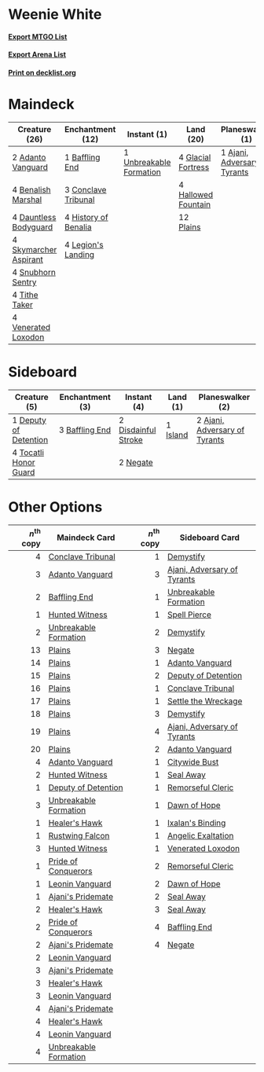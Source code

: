 # Weenie White

#### [Export MTGO List](../collection/Weenie%20White/Weenie%20White.txt)
#### [Export Arena List](../collection/Weenie%20White/Weenie%20White_arena.txt)
#### [Print on decklist.org](http://decklist.org/?deckmain=2%09Adanto%20Vanguard%0A1%09Ajani,%20Adversary%20of%20Tyrants%0A1%09Baffling%20End%0A4%09Benalish%20Marshal%0A3%09Conclave%20Tribunal%0A4%09Dauntless%20Bodyguard%0A4%09Glacial%20Fortress%0A4%09Hallowed%20Fountain%0A4%09History%20of%20Benalia%0A4%09Legion's%20Landing%0A12%09Plains%0A4%09Skymarcher%20Aspirant%0A4%09Snubhorn%20Sentry%0A4%09Tithe%20Taker%0A1%09Unbreakable%20Formation%0A4%09Venerated%20Loxodon&deckside=2%09Ajani,%20Adversary%20of%20Tyrants%0A3%09Baffling%20End%0A1%09Deputy%20of%20Detention%0A2%09Disdainful%20Stroke%0A1%09Island%0A2%09Negate%0A4%09Tocatli%20Honor%20Guard)
# Maindeck

|                                         Creature (26)                                          |                                       Enchantment (12)                                        |                                           Instant (1)                                            |                                          Land (20)                                          |                                            Planeswalker (1)                                            |
|------------------------------------------------------------------------------------------------|-----------------------------------------------------------------------------------------------|--------------------------------------------------------------------------------------------------|---------------------------------------------------------------------------------------------|--------------------------------------------------------------------------------------------------------|
|2 [Adanto Vanguard](http://gatherer.wizards.com/Pages/Card/Details.aspx?multiverseid=435152)    |1 [Baffling End](http://gatherer.wizards.com/Pages/Card/Details.aspx?multiverseid=439658)      |1 [Unbreakable Formation](http://gatherer.wizards.com/Pages/Card/Details.aspx?multiverseid=457173)|4 [Glacial Fortress](http://gatherer.wizards.com/Pages/Card/Details.aspx?multiverseid=190562)|1 [Ajani, Adversary of Tyrants](http://gatherer.wizards.com/Pages/Card/Details.aspx?multiverseid=447139)|
|4 [Benalish Marshal](http://gatherer.wizards.com/Pages/Card/Details.aspx?multiverseid=442894)   |3 [Conclave Tribunal](http://gatherer.wizards.com/Pages/Card/Details.aspx?multiverseid=452756) |                                                                                                  |4 [Hallowed Fountain](http://gatherer.wizards.com/Pages/Card/Details.aspx?multiverseid=97071)|                                                                                                        |
|4 [Dauntless Bodyguard](http://gatherer.wizards.com/Pages/Card/Details.aspx?multiverseid=442902)|4 [History of Benalia](http://gatherer.wizards.com/Pages/Card/Details.aspx?multiverseid=442909)|                                                                                                  |12 [Plains](http://gatherer.wizards.com/Pages/Card/Details.aspx?multiverseid=439856)         |                                                                                                        |
|4 [Skymarcher Aspirant](http://gatherer.wizards.com/Pages/Card/Details.aspx?multiverseid=439678)|4 [Legion's Landing](http://gatherer.wizards.com/Pages/Card/Details.aspx?multiverseid=435173)  |                                                                                                  |                                                                                             |                                                                                                        |
|4 [Snubhorn Sentry](http://gatherer.wizards.com/Pages/Card/Details.aspx?multiverseid=439680)    |                                                                                               |                                                                                                  |                                                                                             |                                                                                                        |
|4 [Tithe Taker](http://gatherer.wizards.com/Pages/Card/Details.aspx?multiverseid=457171)        |                                                                                               |                                                                                                  |                                                                                             |                                                                                                        |
|4 [Venerated Loxodon](http://gatherer.wizards.com/Pages/Card/Details.aspx?multiverseid=452780)  |                                                                                               |                                                                                                  |                                                                                             |                                                                                                        |


# Sideboard

|                                          Creature (5)                                          |                                     Enchantment (3)                                     |                                         Instant (4)                                          |                                     Land (1)                                      |                                            Planeswalker (2)                                            |
|------------------------------------------------------------------------------------------------|-----------------------------------------------------------------------------------------|----------------------------------------------------------------------------------------------|-----------------------------------------------------------------------------------|--------------------------------------------------------------------------------------------------------|
|1 [Deputy of Detention](http://gatherer.wizards.com/Pages/Card/Details.aspx?multiverseid=457309)|3 [Baffling End](http://gatherer.wizards.com/Pages/Card/Details.aspx?multiverseid=439658)|2 [Disdainful Stroke](http://gatherer.wizards.com/Pages/Card/Details.aspx?multiverseid=420705)|1 [Island](http://gatherer.wizards.com/Pages/Card/Details.aspx?multiverseid=439857)|2 [Ajani, Adversary of Tyrants](http://gatherer.wizards.com/Pages/Card/Details.aspx?multiverseid=447139)|
|4 [Tocatli Honor Guard](http://gatherer.wizards.com/Pages/Card/Details.aspx?multiverseid=435194)|                                                                                         |2 [Negate](http://gatherer.wizards.com/Pages/Card/Details.aspx?multiverseid=423707)           |                                                                                   |                                                                                                        |


# Other Options

|*n*<sup>th</sup> copy|                                         Maindeck Card                                          |*n*<sup>th</sup> copy|                                            Sideboard Card                                            |
|--------------------:|------------------------------------------------------------------------------------------------|--------------------:|------------------------------------------------------------------------------------------------------|
|                    4|[Conclave Tribunal](http://gatherer.wizards.com/Pages/Card/Details.aspx?multiverseid=452756)    |                    1|[Demystify](http://gatherer.wizards.com/Pages/Card/Details.aspx?multiverseid=129524)                  |
|                    3|[Adanto Vanguard](http://gatherer.wizards.com/Pages/Card/Details.aspx?multiverseid=435152)      |                    3|[Ajani, Adversary of Tyrants](http://gatherer.wizards.com/Pages/Card/Details.aspx?multiverseid=447139)|
|                    2|[Baffling End](http://gatherer.wizards.com/Pages/Card/Details.aspx?multiverseid=439658)         |                    1|[Unbreakable Formation](http://gatherer.wizards.com/Pages/Card/Details.aspx?multiverseid=457173)      |
|                    1|[Hunted Witness](http://gatherer.wizards.com/Pages/Card/Details.aspx?multiverseid=452765)       |                    1|[Spell Pierce](http://gatherer.wizards.com/Pages/Card/Details.aspx?multiverseid=425876)               |
|                    2|[Unbreakable Formation](http://gatherer.wizards.com/Pages/Card/Details.aspx?multiverseid=457173)|                    2|[Demystify](http://gatherer.wizards.com/Pages/Card/Details.aspx?multiverseid=129524)                  |
|                   13|[Plains](http://gatherer.wizards.com/Pages/Card/Details.aspx?multiverseid=439856)               |                    3|[Negate](http://gatherer.wizards.com/Pages/Card/Details.aspx?multiverseid=423707)                     |
|                   14|[Plains](http://gatherer.wizards.com/Pages/Card/Details.aspx?multiverseid=439856)               |                    1|[Adanto Vanguard](http://gatherer.wizards.com/Pages/Card/Details.aspx?multiverseid=435152)            |
|                   15|[Plains](http://gatherer.wizards.com/Pages/Card/Details.aspx?multiverseid=439856)               |                    2|[Deputy of Detention](http://gatherer.wizards.com/Pages/Card/Details.aspx?multiverseid=457309)        |
|                   16|[Plains](http://gatherer.wizards.com/Pages/Card/Details.aspx?multiverseid=439856)               |                    1|[Conclave Tribunal](http://gatherer.wizards.com/Pages/Card/Details.aspx?multiverseid=452756)          |
|                   17|[Plains](http://gatherer.wizards.com/Pages/Card/Details.aspx?multiverseid=439856)               |                    1|[Settle the Wreckage](http://gatherer.wizards.com/Pages/Card/Details.aspx?multiverseid=435186)        |
|                   18|[Plains](http://gatherer.wizards.com/Pages/Card/Details.aspx?multiverseid=439856)               |                    3|[Demystify](http://gatherer.wizards.com/Pages/Card/Details.aspx?multiverseid=129524)                  |
|                   19|[Plains](http://gatherer.wizards.com/Pages/Card/Details.aspx?multiverseid=439856)               |                    4|[Ajani, Adversary of Tyrants](http://gatherer.wizards.com/Pages/Card/Details.aspx?multiverseid=447139)|
|                   20|[Plains](http://gatherer.wizards.com/Pages/Card/Details.aspx?multiverseid=439856)               |                    2|[Adanto Vanguard](http://gatherer.wizards.com/Pages/Card/Details.aspx?multiverseid=435152)            |
|                    4|[Adanto Vanguard](http://gatherer.wizards.com/Pages/Card/Details.aspx?multiverseid=435152)      |                    1|[Citywide Bust](http://gatherer.wizards.com/Pages/Card/Details.aspx?multiverseid=452754)              |
|                    2|[Hunted Witness](http://gatherer.wizards.com/Pages/Card/Details.aspx?multiverseid=452765)       |                    1|[Seal Away](http://gatherer.wizards.com/Pages/Card/Details.aspx?multiverseid=442919)                  |
|                    1|[Deputy of Detention](http://gatherer.wizards.com/Pages/Card/Details.aspx?multiverseid=457309)  |                    1|[Remorseful Cleric](http://gatherer.wizards.com/Pages/Card/Details.aspx?multiverseid=447169)          |
|                    3|[Unbreakable Formation](http://gatherer.wizards.com/Pages/Card/Details.aspx?multiverseid=457173)|                    1|[Dawn of Hope](http://gatherer.wizards.com/Pages/Card/Details.aspx?multiverseid=452758)               |
|                    1|[Healer's Hawk](http://gatherer.wizards.com/Pages/Card/Details.aspx?multiverseid=452764)        |                    1|[Ixalan's Binding](http://gatherer.wizards.com/Pages/Card/Details.aspx?multiverseid=435168)           |
|                    1|[Rustwing Falcon](http://gatherer.wizards.com/Pages/Card/Details.aspx?multiverseid=447172)      |                    1|[Angelic Exaltation](http://gatherer.wizards.com/Pages/Card/Details.aspx?multiverseid=457146)         |
|                    3|[Hunted Witness](http://gatherer.wizards.com/Pages/Card/Details.aspx?multiverseid=452765)       |                    1|[Venerated Loxodon](http://gatherer.wizards.com/Pages/Card/Details.aspx?multiverseid=452780)          |
|                    1|[Pride of Conquerors](http://gatherer.wizards.com/Pages/Card/Details.aspx?multiverseid=439674)  |                    2|[Remorseful Cleric](http://gatherer.wizards.com/Pages/Card/Details.aspx?multiverseid=447169)          |
|                    1|[Leonin Vanguard](http://gatherer.wizards.com/Pages/Card/Details.aspx?multiverseid=447158)      |                    2|[Dawn of Hope](http://gatherer.wizards.com/Pages/Card/Details.aspx?multiverseid=452758)               |
|                    1|[Ajani's Pridemate](http://gatherer.wizards.com/Pages/Card/Details.aspx?multiverseid=376241)    |                    2|[Seal Away](http://gatherer.wizards.com/Pages/Card/Details.aspx?multiverseid=442919)                  |
|                    2|[Healer's Hawk](http://gatherer.wizards.com/Pages/Card/Details.aspx?multiverseid=452764)        |                    3|[Seal Away](http://gatherer.wizards.com/Pages/Card/Details.aspx?multiverseid=442919)                  |
|                    2|[Pride of Conquerors](http://gatherer.wizards.com/Pages/Card/Details.aspx?multiverseid=439674)  |                    4|[Baffling End](http://gatherer.wizards.com/Pages/Card/Details.aspx?multiverseid=439658)               |
|                    2|[Ajani's Pridemate](http://gatherer.wizards.com/Pages/Card/Details.aspx?multiverseid=376241)    |                    4|[Negate](http://gatherer.wizards.com/Pages/Card/Details.aspx?multiverseid=423707)                     |
|                    2|[Leonin Vanguard](http://gatherer.wizards.com/Pages/Card/Details.aspx?multiverseid=447158)      |                     |                                                                                                      |
|                    3|[Ajani's Pridemate](http://gatherer.wizards.com/Pages/Card/Details.aspx?multiverseid=376241)    |                     |                                                                                                      |
|                    3|[Healer's Hawk](http://gatherer.wizards.com/Pages/Card/Details.aspx?multiverseid=452764)        |                     |                                                                                                      |
|                    3|[Leonin Vanguard](http://gatherer.wizards.com/Pages/Card/Details.aspx?multiverseid=447158)      |                     |                                                                                                      |
|                    4|[Ajani's Pridemate](http://gatherer.wizards.com/Pages/Card/Details.aspx?multiverseid=376241)    |                     |                                                                                                      |
|                    4|[Healer's Hawk](http://gatherer.wizards.com/Pages/Card/Details.aspx?multiverseid=452764)        |                     |                                                                                                      |
|                    4|[Leonin Vanguard](http://gatherer.wizards.com/Pages/Card/Details.aspx?multiverseid=447158)      |                     |                                                                                                      |
|                    4|[Unbreakable Formation](http://gatherer.wizards.com/Pages/Card/Details.aspx?multiverseid=457173)|                     |                                                                                                      |


